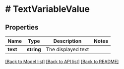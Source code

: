 # # TextVariableValue

## Properties

Name | Type | Description | Notes
------------ | ------------- | ------------- | -------------
**text** | **string** | The displayed text |

[[Back to Model list]](../../README.md#models) [[Back to API list]](../../README.md#endpoints) [[Back to README]](../../README.md)
